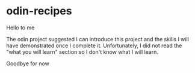 # odin-recipes

Hello to me

The odin project suggested I can introduce this project and the skills I will have demonstrated once I complete it. Unfortunately, I did not read the "what you will learn" section so I don't know what I will learn. 

Goodbye for now